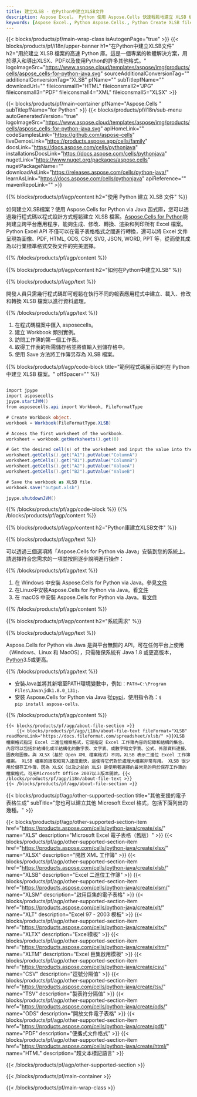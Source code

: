 ```yaml
---
title: 建立XLSB - 在Python中建立XLSB文件
description: Aspose Excel。 Python 使用 Aspose.Cells 快速輕鬆地建立 XLSB 檔案。使用 Python 產生 XLSB 檔案。在 Python 中建立 XLSB。在 Python 中建立 XLSB。
keywords: [Aspose Excel., Python Aspose.Cells., Python Create XLSB file., Generate XLSB file in Python., Create XLSB file using Python., Write data to XLSB file via Python., Create a XLSB file in Python., Python Generate a XLSB file., Python XLSB Creater]
---
```

{{< blocks/products/pf/main-wrap-class isAutogenPage="true" >}}
{{< blocks/products/pf/i18n/upper-banner h1="在Python中建立XLSB文件" h2="用於建立 XLSB 檔案的高速 Python 庫。這是一個專業的軟體解決方案，用於導入和導出XLSX、PDF以及使用Python的許多其他格式。" logoImageSrc="https://www.aspose.cloud/templates/aspose/img/products/cells/aspose_cells-for-python-java.svg" sourceAdditionalConversionTag="" additionalConversionTag="XLSB" pfName="" subTitlepfName="" downloadUrl="" fileiconsmall1="HTML" fileiconsmall2="JPG" fileiconsmall3="PDF" fileiconsmall4="XML" fileiconsmall5="XLSX" >}}

{{< blocks/products/pf/main-container pfName="Aspose.Cells " subTitlepfName="for Python" >}}
{{< blocks/products/pf/i18n/sub-menu autoGeneratedVersion="true" logoImageSrc="https://www.aspose.cloud/templates/aspose/img/products/cells/aspose_cells-for-python-java.svg" apiHomeLink="" codeSamplesLink="https://github.com/aspose-cells" liveDemosLink="https://products.aspose.app/cells/family" docsLink="https://docs.aspose.com/cells/pythonjava" installationsDocsLink="https://docs.aspose.com/cells/pythonjava" nugetLink="https://www.nuget.org/packages/aspose.cells" nugetPackageName="" downloadAsLink="https://releases.aspose.com/cells/python-java/" learnAsLink="https://docs.aspose.com/cells/pythonjava" apiReference="" mavenRepoLink="" >}}

{{% blocks/products/pf/agp/content h2="使用 Python 建立 XLSB 文件" %}}

如何建立XLSB檔案？使用 Aspose.Cells for Python via Java 函式庫，您可以透過幾行程式碼以程式設計方式輕鬆建立 XLSB 檔案。[Aspose.Cells for Python](https://pypi.org/project/aspose-cells)能夠建立跨平台應用程序，能夠生成、修改、轉換、渲染和列印所有 Excel 檔案。 Python Excel API 不僅可以在電子表格格式之間進行轉換，還可以將 Excel 文件呈現為圖像、PDF, HTML, ODS, CSV, SVG, JSON, WORD, PPT 等，從而使其成為以行業標準格式交換文件的完美選擇。

{{% /blocks/products/pf/agp/content %}}



{{% blocks/products/pf/agp/content h2="如何在Python中建立XLSB" %}}

{{% blocks/products/pf/agp/text %}}

開發人員只需幾行程式碼即可輕鬆在執行不同的報表應用程式中建立、載入、修改和轉換 XLSB 檔案以進行資料處理。

{{% /blocks/products/pf/agp/text %}}

1. 在程式碼檔案中匯入 asposecells。
1. 建立 Workbook 類別實例。
1. 訪問工作簿的第一個工作表。
1. 取得工作表的所需儲存格並將值輸入到儲存格中。
1. 使用 Save 方法將工作簿另存為 XLSB 檔案。

{{% blocks/products/pf/agp/code-block title="範例程式碼展示如何在 Python 中建立 XLSB 檔案。" offSpacer="" %}}

```cs

import jpype
import asposecells
jpype.startJVM()
from asposecells.api import Workbook, FileFormatType

# Create Workbook object.
workbook = Workbook(FileFormatType.XLSB)

# Access the first worksheet of the workbook.
worksheet = workbook.getWorksheets().get(0)

# Get the desired cell(s) of the worksheet and input the value into the cell(s).
worksheet.getCells().get("A1").putValue("ColumnA")
worksheet.getCells().get("B1").putValue("ColumnB")
worksheet.getCells().get("A2").putValue("ValueA")
worksheet.getCells().get("B2").putValue("ValueB")

# Save the workbook as XLSB file.
workbook.save("output.xlsb")

jpype.shutdownJVM()

```

{{% /blocks/products/pf/agp/code-block %}}
{{% /blocks/products/pf/agp/content %}}

{{% blocks/products/pf/agp/content h2="Python庫建立XLSB文件" %}}

{{% blocks/products/pf/agp/text %}}

可以透過三個選項將「Aspose.Cells for Python via Java」安裝到您的系統上。請選擇符合您需求的一項並按照逐步說明進行操作：

{{% /blocks/products/pf/agp/text %}}

1. 在 Windows 中安裝 Aspose.Cells for Python via Java。參見[文件](https://docs.aspose.com/cells/python-java/getting-started/#windows)
1. 在Linux中安裝Aspose.Cells for Python via Java。看[文件](https://docs.aspose.com/cells/python-java/getting-started/#linux)
1. 在 macOS 中安裝 Aspose.Cells for Python via Java。看[文件](https://docs.aspose.com/cells/python-java/getting-started/#macos)

{{% /blocks/products/pf/agp/content %}}

{{% blocks/products/pf/agp/content h2="系統需求" %}}

{{% blocks/products/pf/agp/text %}}

 Aspose.Cells for Python via Java 是與平台無關的 API，可在任何平台上使用（Windows、Linux 和 MacOS），只需確保系統有 Java 1.8 或更高版本，[Python](https://www.python.org/downloads/)3.5或更高。

{{% /blocks/products/pf/agp/text %}}

- 安裝Java並將其新增至PATH環境變數中，例如：<code>PATH=C:\Program Files\Java\jdk1.8.0_131;</code>.
- 安裝 Aspose.Cells for Python via Java 從<a href="https://pypi.org/project/aspose-cells/">pypi</a>，使用指令為：<code>$ pip install aspose-cells</code>.

{{% /blocks/products/pf/agp/content %}}

<!-- aboutfile Starts -->
    {{< blocks/products/pf/agp/about-file-section >}}
        {{< blocks/products/pf/agp/i18n/about-file-text fileFormat="XLSB" readMoreLink="https://docs.fileformat.com/spreadsheet/xlsb/" >}}XLSB 檔案格式指定 Excel 二進位檔案格式，它是指定 Excel 工作簿內容的記錄和結構的集合。內容可以包括非結構化或半結構化的數字表、文字表、或數字和文字表、公式、外部資料連接、圖表和圖像。與 XLSX（基於 Open XML 檔案格式）不同，XLSB 表示二進位 Excel 工作簿檔案。 XLSB 檔案的讀取和寫入速度更快，這使得它們對於處理大檔案非常有用。 XLSB 很少用於儲存工作簿，因為 XLSX（以及之前的 XLS）是使用者選擇的最常見的用於保存工作簿的檔案格式。可用Microsoft Office 2007以上版本開啟。{{< /blocks/products/pf/agp/i18n/about-file-text >}}
    {{< /blocks/products/pf/agp/about-file-section >}}
<!-- aboutfile Ends -->

{{< blocks/products/pf/agp/other-supported-section title="其他支援的電子表格生成" subTitle="您也可以建立其他 Microsoft Excel 格式，包括下面列出的幾種。" >}}

{{< blocks/products/pf/agp/other-supported-section-item href="https://products.aspose.com/cells/python-java/create/xls/" name="XLS" description="Microsoft Excel 電子表格（舊版）" >}} 
{{< blocks/products/pf/agp/other-supported-section-item href="https://products.aspose.com/cells/python-java/create/xlsx/" name="XLSX" description="開啟 XML 工作簿" >}} 
{{< blocks/products/pf/agp/other-supported-section-item href="https://products.aspose.com/cells/python-java/create/xlsb/" name="XLSB" description="Excel 二進位工作簿" >}} 
{{< blocks/products/pf/agp/other-supported-section-item href="https://products.aspose.com/cells/python-java/create/xlsm/" name="XLSM" description="啟用巨集的電子表格" >}} 
{{< blocks/products/pf/agp/other-supported-section-item href="https://products.aspose.com/cells/python-java/create/xlt/" name="XLT" description="Excel 97 - 2003 模板" >}} 
{{< blocks/products/pf/agp/other-supported-section-item href="https://products.aspose.com/cells/python-java/create/xltx/" name="XLTX" description="Excel模板" >}} 
{{< blocks/products/pf/agp/other-supported-section-item href="https://products.aspose.com/cells/python-java/create/xltm/" name="XLTM" description="Excel 巨集啟用模板" >}} 
{{< blocks/products/pf/agp/other-supported-section-item href="https://products.aspose.com/cells/python-java/create/csv/" name="CSV" description="逗號分隔值" >}} 
{{< blocks/products/pf/agp/other-supported-section-item href="https://products.aspose.com/cells/python-java/create/tsv/" name="TSV" description="製表符分隔值" >}} 
{{< blocks/products/pf/agp/other-supported-section-item href="https://products.aspose.com/cells/python-java/create/ods/" name="ODS" description="開放文件電子表格" >}}
{{< blocks/products/pf/agp/other-supported-section-item href="https://products.aspose.com/cells/python-java/create/pdf/" name="PDF" description="便攜式文件格式" >}} 
{{< blocks/products/pf/agp/other-supported-section-item href="https://products.aspose.com/cells/python-java/create/html/" name="HTML" description="超文本標記語言" >}} 

{{< /blocks/products/pf/agp/other-supported-section >}}

{{< /blocks/products/pf/main-container >}}
    
{{< /blocks/products/pf/main-wrap-class >}}
